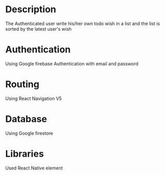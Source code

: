 # Description
 The Authenticated user write his/her own todo wish in a list and the list is sorted by the latest user's wish
 
# Authentication 
 Using Google firebase Authentication with email and password
 
 # Routing 
 Using React Navigation V5
 
 # Database 
 Using Google firestore 
 
 # Libraries 
  Used React Native element
 
 
 
